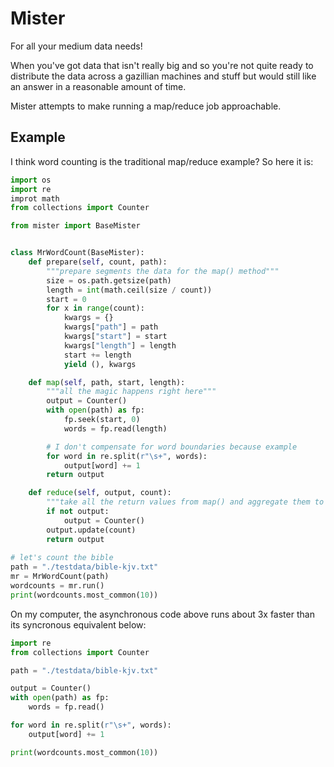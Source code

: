 # Mister

For all your medium data needs!

When you've got data that isn't really big and so you're not quite ready to distribute the data across a gazillian machines and stuff but would still like an answer in a reasonable amount of time.

Mister attempts to make running a map/reduce job approachable.


## Example

I think word counting is the traditional map/reduce example? So here it is:

```python
import os
import re
improt math
from collections import Counter

from mister import BaseMister


class MrWordCount(BaseMister):
    def prepare(self, count, path):
        """prepare segments the data for the map() method"""
        size = os.path.getsize(path)
        length = int(math.ceil(size / count))
        start = 0
        for x in range(count):
            kwargs = {}
            kwargs["path"] = path
            kwargs["start"] = start
            kwargs["length"] = length
            start += length
            yield (), kwargs

    def map(self, path, start, length):
        """all the magic happens right here"""
        output = Counter()
        with open(path) as fp:
            fp.seek(start, 0)
            words = fp.read(length)

        # I don't compensate for word boundaries because example
        for word in re.split(r"\s+", words):
            output[word] += 1
        return output

    def reduce(self, output, count):
        """take all the return values from map() and aggregate them to the final value"""
        if not output:
            output = Counter()
        output.update(count)
        return output
        
# let's count the bible
path = "./testdata/bible-kjv.txt"
mr = MrWordCount(path)
wordcounts = mr.run()
print(wordcounts.most_common(10))
```

On my computer, the asynchronous code above runs about 3x faster than its syncronous equivalent below:

```python
import re
from collections import Counter

path = "./testdata/bible-kjv.txt"

output = Counter()
with open(path) as fp:
    words = fp.read()

for word in re.split(r"\s+", words):
    output[word] += 1

print(wordcounts.most_common(10))
```
